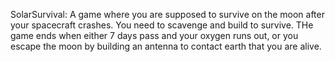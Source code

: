 SolarSurvival: A game where you are supposed to survive on the moon after your spacecraft crashes. You need to scavenge and build to survive. THe game ends when either 7 days pass and your oxygen runs out, or you escape the moon by building an antenna to contact earth that you are alive.
